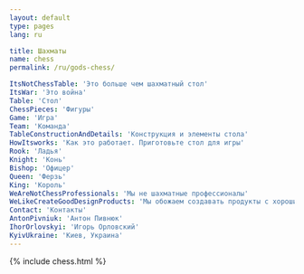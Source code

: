 ```yaml
---
layout: default
type: pages
lang: ru

title: Шахматы
name: chess
permalink: /ru/gods-chess/

ItsNotChessTable: 'Это больше чем шахматный стол'
ItsWar: 'Это война'
Table: 'Стол'
ChessPieces: 'Фигуры'
Game: 'Игра'
Team: 'Команда'
TableConstructionAndDetails: 'Конструкция и элементы стола'
HowItsworks: 'Как это работает. Приготовьте стол для игры'
Rook: 'Ладья'
Knight: 'Конь'
Bishop: 'Офицер'
Queen: 'Ферзь'
King: 'Король'
WeAreNotChessProfessionals: 'Мы не шахматные профессионалы'
WeLikeCreateGoodDesignProducts: 'Мы обожаем создавать продукты с хорошим дизайном'
Contact: 'Контакты'
AntonPivniuk: 'Антон Пивнюк'
IhorOrlovskyi: 'Игорь Орловский'
KyivUkraine: 'Киев, Украина'
---
```

{% include chess.html %}

